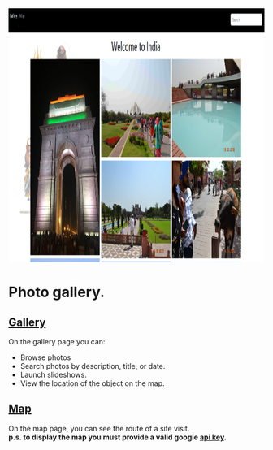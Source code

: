 <html lang="en">
<head>
</head>
<body>
<img src="./data/India.png" alt="India" height="500px">
    <h1>
        Photo gallery.
    </h1>
    <h2><a href="https://github.com/RiuminIa/PhotoGallery/blob/main/index.html#">Gallery</a></h2>
    <div>
        On the gallery page you can:
        <ul>
            <li>
                Browse photos
            </li>
            <li>
                Search photos by description, title, or date.
            </li>
            <li>
                Launch slideshows.
            </li>
            <li>
                View the location of the object on the map.
            </li>
        </ul>
    </div>
        <h2><a href="https://github.com/RiuminIa/PhotoGallery/blob/main/web_component/maps.html#">Map</a></h2>
    <div>
        On the map page, you can see the route of a site visit.<br>
        <b>p.s. to display the map you must provide a valid google <a href="https://github.com/RiuminIa/PhotoGallery/blob/main/index.html#L73">api key</a>.</b>
    </div>
</body>
</html>

